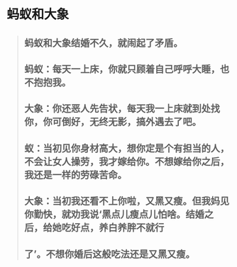 
蚂蚁和大象
====================

> ## 蚂蚁和大象结婚不久，就闹起了矛盾。
>
> ## 蚂蚁：每天一上床，你就只顾着自己呼呼大睡，也不抱抱我。
>
> ## 大象：你还恶人先告状，每天我一上床就到处找你，你可倒好，无终无影，搞外遇去了吧。
>
> ## 蚁：当初见你身材高大，想你定是个有担当的人，不会让女人操劳，我才嫁给你。不想嫁给你之后，我还是一样的劳碌苦命。
>
> ## 大象：当初我还看不上你啦，又黑又瘦。但我妈见你勤快，就劝我说‘黑点儿瘦点儿怕啥。结婚之后，给她吃好点，养白养胖不就行
>
> ## 了’。不想你婚后这般吃法还是又黑又瘦。